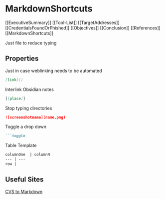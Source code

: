 # MarkdownShortcuts
[[ExecutiveSummary]]
[[Tool-List]]
[[TargetAddresses]]
[[CredentialsFoundOrPhished]]
[[Objectives]]
[[Conclusion]]
[[References]]
[[MarkdownShortcuts]]

Just file to reduce typing 

## Properties

Just in case weblinking needs to be automated
```markdown
[link]()
```

Interlink Obsidian notes
```markdown
[[place]]
```

Stop typing directories
```markdown
![screenshotname](name.png)
```

Toggle a drop down
```markdown
```toggle

```

Table Template
```markdown
columnOne  | columnN
--- | ---
row |
```

## Useful Sites
[CVS to Markdown](https://tableconvert.com/csv-to-markdown)
